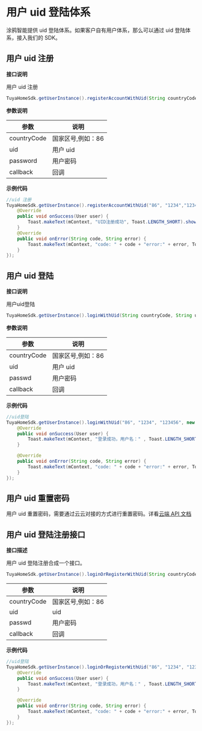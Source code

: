 # 用户 uid 登陆体系
涂鸦智能提供 uid 登陆体系。如果客户自有用户体系，那么可以通过 uid 登陆体系，接入我们的 SDK。
## 用户 uid 注册

**接口说明**

用户 uid 注册

```java
TuyaHomeSdk.getUserInstance().registerAccountWithUid(String countryCode, String uid, String password, IRegisterCallback callback);
```
**参数说明**

| 参数        | 说明              |
| ----------- | ----------------- |
| countryCode | 国家区号,例如：86 |
| uid         | 用户 uid          |
| password    | 用户密码          |
| callback    | 回调              |

**示例代码**

```java
//uid 注册
TuyaHomeSdk.getUserInstance().registerAccountWithUid("86", "1234","123456", new IRegisterCallback() {
    @Override
    public void onSuccess(User user) {
        Toast.makeText(mContext, "UID注册成功", Toast.LENGTH_SHORT).show();
    }
    @Override
    public void onError(String code, String error) {
        Toast.makeText(mContext, "code: " + code + "error:" + error, Toast.LENGTH_SHORT).show();
    }
});
```
## 用户 uid 登陆
**接口说明**

用户uid登陆

```java
TuyaHomeSdk.getUserInstance().loginWithUid(String countryCode, String uid, String passwd, ILoginCallback callback);
```
**参数说明**

| 参数        | 说明              |
| ----------- | ----------------- |
| countryCode | 国家区号,例如：86 |
| uid         | 用户 uid          |
| passwd      | 用户密码          |
| callback    | 回调              |

**示例代码**

```java
//uid登陆
TuyaHomeSdk.getUserInstance().loginWithUid("86", "1234", "123456", new ILoginCallback() {
    @Override
    public void onSuccess(User user) {
        Toast.makeText(mContext, "登录成功，用户名：" , Toast.LENGTH_SHORT).show();
    }

    @Override
    public void onError(String code, String error) {
        Toast.makeText(mContext, "code: " + code + "error:" + error, Toast.LENGTH_SHORT).show();
    }
});
```
## 用户 uid 重置密码
用户 uid 重置密码，需要通过云云对接的方式进行重置密码。详看[云端 API 文档](https://docs.tuya.com/cn/openapi/api/post_apps.schema.user_1.0.html)

## 用户 uid 登陆注册接口
**接口描述**

用户 uid 登陆注册合成一个接口。

```java
TuyaHomeSdk.getUserInstance().loginOrRegisterWithUid(String countryCode, String uid, String passwd, ILoginCallback callback);
```
| 参数        | 说明              |
| ----------- | ----------------- |
| countryCode | 国家区号,例如：86 |
| uid         | uid               |
| passwd      | 用户密码          |
| callback    | 回调              |

**示例代码**

```java
//uid登陆
TuyaHomeSdk.getUserInstance().loginOrRegisterWithUid("86", "1234", "123456", new ILoginCallback() {
    @Override
    public void onSuccess(User user) {
        Toast.makeText(mContext, "登录成功，用户名：" , Toast.LENGTH_SHORT).show();
    }

    @Override
    public void onError(String code, String error) {
        Toast.makeText(mContext, "code: " + code + "error:" + error, Toast.LENGTH_SHORT).show();
    }
});
```
